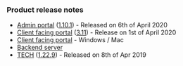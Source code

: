 ### Product release notes
* [Admin portal](/release-notes/admin) ([1.10.1](/release-notes/admin/v1.10.1)) - Released on 6th of April 2020
* [Client facing portal](/release-notes/portal) ([3.11](/release-notes/portal/v3.11)) - Release on 1st of April 2020
* [Client facing portal](https://help.deskdirector.com/article/4uzjpwaiou-dd-portal-changelog) - Windows / Mac
* [Backend server](https://help.deskdirector.com/article/5ml4ieesph-server-changelog)
* [TECH](/release-notes/tech) ([1.22.9](/release-notes/tech/v1.22)) - Released on 8th of Apr 2019

